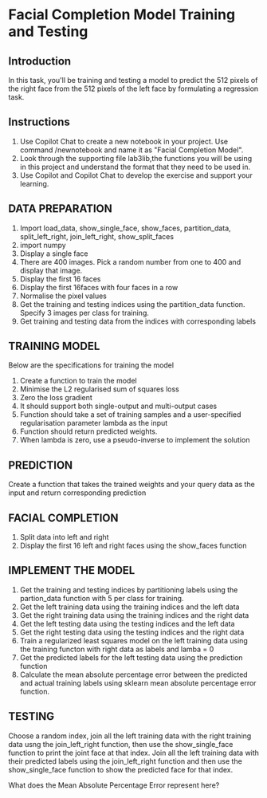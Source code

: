 # Facial Completion Model Training and Testing
## Introduction 
In this task, you'll be training and testing a model to predict the 512 pixels of the right face from the 512 pixels of the left face by formulating a regression task.

## Instructions
1. Use Copilot Chat to create a new notebook in your project. Use command /newnotebook and name it as "Facial Completion Model".
2. Look through the supporting file lab3lib,the functions you will be using in this project and understand the format that they need to be used in.
3. Use Copilot and Copilot Chat to develop the exercise and support your learning.

## DATA PREPARATION
1. Import load_data, show_single_face, show_faces, partition_data, split_left_right, join_left_right, show_split_faces
2. import numpy
3. Display a single face
4. There are 400 images. Pick a random number from one to 400 and display that image.
5. Display the first 16 faces
6. Display the first 16faces with four faces in a row
7. Normalise the pixel values
8. Get the training and testing indices using the partition_data function. Specify 3 images per class for training.
9. Get training and testing data from the indices with corresponding labels


## TRAINING MODEL
Below are the specifications for training the model
1. Create a function to train the model
2. Minimise the L2 regularised sum of squares loss
3. Zero the loss gradient
4. It should support both single-output and multi-output cases
5. Function should take a set of training samples and a user-specified regularisation parameter lambda as the input
6. Function should return predicted weights.
7. When lambda is zero, use a pseudo-inverse to implement the solution

## PREDICTION
Create a function that takes the trained weights and your query data as the input and return corresponding prediction

## FACIAL COMPLETION
1. Split data into left and right
2. Display the first 16 left and right faces using the show_faces function

## IMPLEMENT THE MODEL
1. Get the training and testing indices by partitioning labels using the partion_data function with 5 per class for training.
2. Get the left training data using the training indices and the left data
3. Get the right training data using the training indices and the right data
4. Get the left testing data using the testing indices and the left data
5. Get the right testing data using the testing indices and the right data
6. Train a regularized least squares model on the left training data using the training functon with right data as labels and lamba = 0
7. Get the predicted labels for the left testing data using the prediction function
8. Calculate the mean absolute percentage error between the predicted and actual training labels using sklearn mean absolute percentage error function.

## TESTING 

Choose a random index, join all the left training data with the right training data usng the join_left_right function, then use the show_single_face function to print the joint face at that index.
Join all the left training data with their predicted labels using the join_left_right function and then use the show_single_face function to show the predicted face for that index.

What does the Mean Absolute Percentage Error represent here?




   
